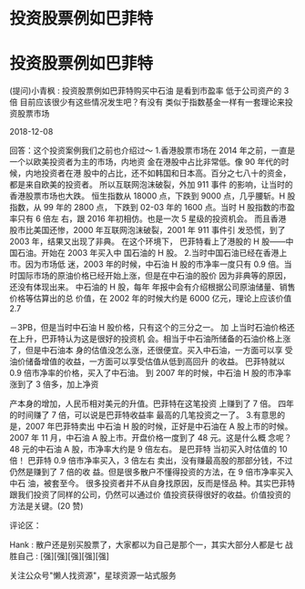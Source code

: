 # 投资股票例如巴菲特

# 投资股票例如巴菲特

(提问)小青枫 : 投资股票例如巴菲特购买中石油 是看到市盈率 低于公司资产的 3 倍 目前应该很少有这些情况发生吧？有没有 类似于指数基金一样有一套理论来投资股票市场

2018-12-08

回答：这个投资案例我们之前也介绍过～ 1.香港股票市场在 2014 年之前，一直是一个以欧美投资者为主的市场，内地资 金在港股中占比非常低。像 90 年代的时候，内地投资者在港 股中的占比，还不如韩国和日本高。百分之七八十的资金， 都是来自欧美的投资者。 所以互联网泡沫破裂，外加 911 事件 的影响，让当时的香港股票市场也大跌。 恒生指数从 18000 点，下跌到 9000 点，几乎腰斩。H 股指数，从 99 年的 2800 点， 下跌到 02-03 年的 1600 点。当时 H 股指数的市盈率只有 6 倍左 右，跟 2016 年初相仿。也是一次 5 星级的投资机会。 而且香港 股市比美国还惨，2000 年互联网泡沫破裂，2001 年 911 事件引 发恐慌，到了 2003 年，结果又出现了非典。 在这个环境下， 巴菲特看上了港股的 H 股——中国石油。开始在 2003 年买入中 国石油的 H 股。 2.当时中国石油已经在香港上市。因为市场低 迷，2003 年的时候，中石油 H 股的市净率一度只有 0.9 倍。当 时国际市场的原油价格已经开始上涨，但是在中石油的股价 因为非典等的原因，还没有体现出来。 中石油的 H 股，每年 年报中会有介绍根据公司原油储量、销售价格等估算出的总 价值，在 2002 年的时候大约是 6000 亿元，理论上应该价值 2.7

－3PB，但是当时中石油 H 股价格，只有这个的三分之一。 加 上当时石油价格还在上升，巴菲特认为这是很好的投资机 会。相当于中石油所储备的石油价格上涨了，但是中石油本 身的估值没怎么涨，还很便宜。买入中石油，一方面可以享 受油价储备增值的收益，一方面可以享受估值从低到高回升 的收益。 巴菲特就以 0.9 倍市净率的价格，买入了中石油。 到 2007 年的时候，中石油 H 股的市净率涨到了 3 倍多，加上净资

产本身的增加，人民币相对美元的升值。巴菲特在这笔投资 上赚到了 7 倍。 四年的时间赚了 7 倍，可以说是巴菲特收益率 最高的几笔投资之一了。 3.有意思的是，2007 年巴菲特卖出 中石油 H 股的时候，正好是中石油在 A 股上市的时候。 2007 年 11 月，中石油 A 股上市。开盘价格一度到了 48 元。这是什么概 念呢？48 元的中石油 A 股，市净率大约是 9 倍左右。 是巴菲特 当初买入时估值的 10 倍！ 巴菲特 0.9 倍市净率买入，3 倍左右 卖出，没有赚最高股的那部分钱，不过仍然是赚到了 7 倍的收 益。但是很多散户不懂得投资的方法，在 9 倍市净率买入中石 油，被套至今。 很多投资者并不从自身找原因，反而是怪品 种。其实巴菲特跟我们投资了同样的公司，仍然可以通过价 值投资获得很好的收益。价值投资的方法是关键。(20 赞)

评论区：

Hank : 散户还是别买股票了，大家都以为自己是那个一，其实大部分人都是七 战胜自己 : [强][强][强][强][强]

关注公众号"懒人找资源"，星球资源一站式服务